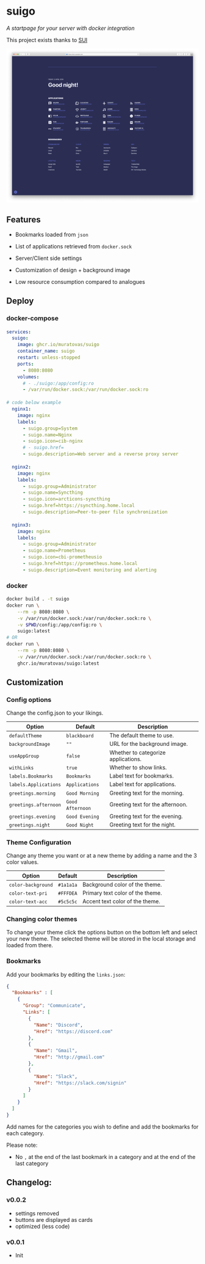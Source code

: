 # suigo

_A startpage for your server with docker integration_

This project exists thanks to [SUI](https://github.com/dominicrico/sui-extended)

![image.png](image.png)

## Features

- Bookmarks loaded from `json`

- List of applications retrieved from `docker.sock`

- Server/Client side settings

- Customization of design + background image

- Low resource consumption compared to analogues

## Deploy

### docker-compose

```yml
services:
  suigo:
    image: ghcr.io/muratovas/suigo
    container_name: suigo
    restart: unless-stopped
    ports:
      - 8080:8080
    volumes:
      # - ./suigo:/app/config:ro
      - /var/run/docker.sock:/var/run/docker.sock:ro

# code below example
  nginx1:
    image: nginx
    labels:
      - suigo.group=System
      - suigo.name=Nginx
      - suigo.icon=cib-nginx
      # - suigo.href=
      - suigo.description=Web server and a reverse proxy server

  nginx2:
    image: nginx
    labels:
      - suigo.group=Administrator
      - suigo.name=Syncthing
      - suigo.icon=arcticons-syncthing
      - suigo.href=https://syncthing.home.local
      - suigo.description=Peer-to-peer file synchronization  

  nginx3:
    image: nginx
    labels:
      - suigo.group=Administrator
      - suigo.name=Prometheus
      - suigo.icon=cbi-prometheusio
      - suigo.href=https://prometheus.home.local
      - suigo.description=Event monitoring and alerting
```

### docker

```bash
docker build . -t suigo
docker run \
    --rm -p 8080:8080 \
    -v /var/run/docker.sock:/var/run/docker.sock:ro \
    -v $PWD/config:/app/config:ro \
    suigo:latest
# OR
docker run \
    --rm -p 8080:8080 \
    -v /var/run/docker.sock:/var/run/docker.sock:ro \
    ghcr.io/muratovas/suigo:latest
```

## Customization

### Config options

Change the config.json to your likings.

| Option                | Default          | Description                         |
| --------------------- | ---------------- | ----------------------------------- |
| `defaultTheme`        | `blackboard`     | The default theme to use.           |
| `backgroundImage`     | `""`             | URL for the background image.       |
| `useAppGroup`         | `false`          | Whether to categorize applications. |
| `withLinks`           | `true`           | Whether to show links.              |
| `labels.Bookmarks`    | `Bookmarks`      | Label text for bookmarks.           |
| `labels.Applications` | `Applications`   | Label text for applications.        |
| `greetings.morning`   | `Good Morning`   | Greeting text for the morning.      |
| `greetings.afternoon` | `Good Afternoon` | Greeting text for the afternoon.    |
| `greetings.evening`   | `Good Evening`   | Greeting text for the evening.      |
| `greetings.night`     | `Good Night`     | Greeting text for the night.        |

### Theme Configuration

Change any theme you want or at a new theme by adding a name and the 3 color values.

| Option             | Default   | Description                      |
| ------------------ | --------- | -------------------------------- |
| `color-background` | `#1a1a1a` | Background color of the theme.   |
| `color-text-pri`   | `#FFFDEA` | Primary text color of the theme. |
| `color-text-acc`   | `#5c5c5c` | Accent text color of the theme.  |

### Changing color themes

To change your theme click the options button on the bottom left and select your new theme. The selected theme will be stored in the local storage and loaded from there.

### Bookmarks

Add your bookmarks by editing the `links.json`:

```json
{
  "Bookmarks" : [
    {
      "Group": "Communicate",
      "Links": [
        {
          "Name": "Discord",
          "Href": "https://discord.com"
        },
        {
          "Name": "Gmail",
          "Href": "http://gmail.com"
        },
        {
          "Name": "Slack",
          "Href": "https://slack.com/signin"
        }
      ]
    }
  ]
}

```

Add names for the categories you wish to define and add the bookmarks for each category.

Please note:

- No `,` at the end of the last bookmark in a category and at the end of the last category

## Changelog:

### v0.0.2
- settings removed
- buttons are displayed as cards
- optimized (less code)

### v0.0.1
- Init